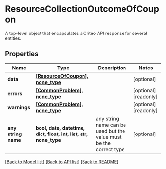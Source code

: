 # ResourceCollectionOutcomeOfCoupon

A top-level object that encapsulates a Criteo API response for several entities.

## Properties
Name | Type | Description | Notes
------------ | ------------- | ------------- | -------------
**data** | [**[ResourceOfCoupon], none_type**](ResourceOfCoupon.md) |  | [optional] 
**errors** | [**[CommonProblem], none_type**](CommonProblem.md) |  | [optional] [readonly] 
**warnings** | [**[CommonProblem], none_type**](CommonProblem.md) |  | [optional] [readonly] 
**any string name** | **bool, date, datetime, dict, float, int, list, str, none_type** | any string name can be used but the value must be the correct type | [optional]

[[Back to Model list]](../README.md#documentation-for-models) [[Back to API list]](../README.md#documentation-for-api-endpoints) [[Back to README]](../README.md)


